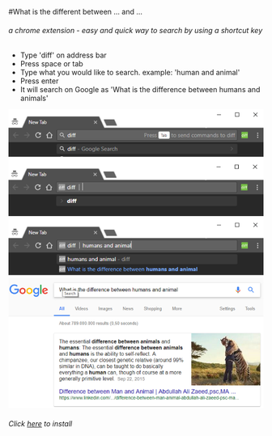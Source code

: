 #What is the different between ... and ...

###### a chrome extension - easy and quick way to search by using a shortcut key 

* Type 'diff' on address bar
* Press space or tab
* Type what you would like to search. example: 'human and animal'
* Press enter
* It will search on Google as 'What is the difference between humans and animals'

![Diff](/images/github/1.png "Diff")

###### Click [here](https://chrome.google.com/webstore/detail/what-is-the-difference-be/obhapnlnfjfbhcbokiemebidfodneopg) to install

